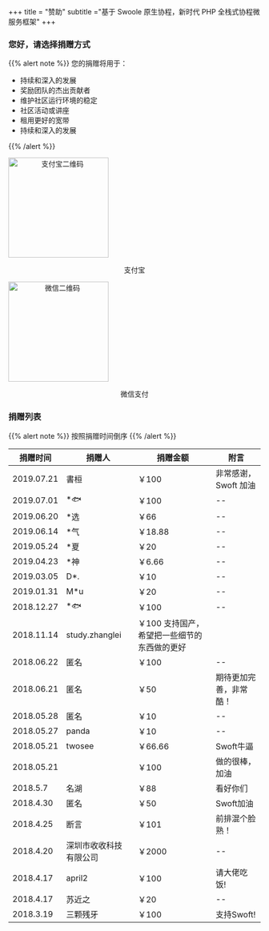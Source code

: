 +++
title = "赞助"
subtitle ="基于 Swoole 原生协程，新时代 PHP 全栈式协程微服务框架"
+++

### 您好，请选择捐赠方式

{{% alert note %}}
您的捐赠将用于：

- 持续和深入的发展
- 奖励团队的杰出贡献者
- 维护社区运行环境的稳定
- 社区活动或讲座
- 租用更好的宽带
- 持续和深入的发展

{{% /alert %}}

<div class="d-flex justify-content-around align-items-center">
<span style="text-align:center;">
<img src="/img/alipay-qrcode.png" alt="支付宝二维码" width=200 style="margin:0"/>
<p>支付宝</p>
</span>
<span style="text-align:center;">
<img src="/img/wxpay-qrcode.png"  alt="微信二维码" width=200 style="margin:0"/>
<p>微信支付</p>
</span>

</div>

### 捐赠列表

{{% alert note %}}
按照捐赠时间倒序
{{% /alert %}}

|捐赠时间|捐赠人|捐赠金额|附言|
|-------|-----|-------|----|
|2019.07.21|書桓|￥100|非常感谢，Swoft 加油|
|2019.07.01|*🐟|￥100|--|
|2019.06.20|*选|￥66|--|
|2019.06.14|*气|￥18.88|--|
|2019.05.24|*夏|￥20|--|
|2019.04.23|*神|￥6.66|--|
|2019.03.05|D*.|￥10|--|
|2019.01.31|M*u|￥20|--|
|2018.12.27|*🐟|￥100|--|
|2018.11.14|study.zhanglei|￥100	支持国产，希望把一些细节的东西做的更好|
|2018.06.22|匿名|￥100|--|
|2018.06.21|匿名|￥50|期待更加完善，非常酷！|
|2018.05.28|匿名|￥10|--|
|2018.05.27|panda|￥10|--|
|2018.05.21|twosee|￥66.66|Swoft牛逼|
|2018.05.21||￥100|做的很棒，加油|
|2018.5.7  |名湖|￥88|看好你们|
|2018.4.30 |匿名|￥50|Swoft加油|
|2018.4.25 |断言|￥101|前排混个脸熟！|
|2018.4.20 |深圳市收收科技有限公司|￥2000|--|
|2018.4.17 |april2|￥100|请大佬吃饭!|
|2018.4.17 |苏近之|￥20|--|
|2018.3.19 |三颗残牙|￥100|支持Swoft!|
